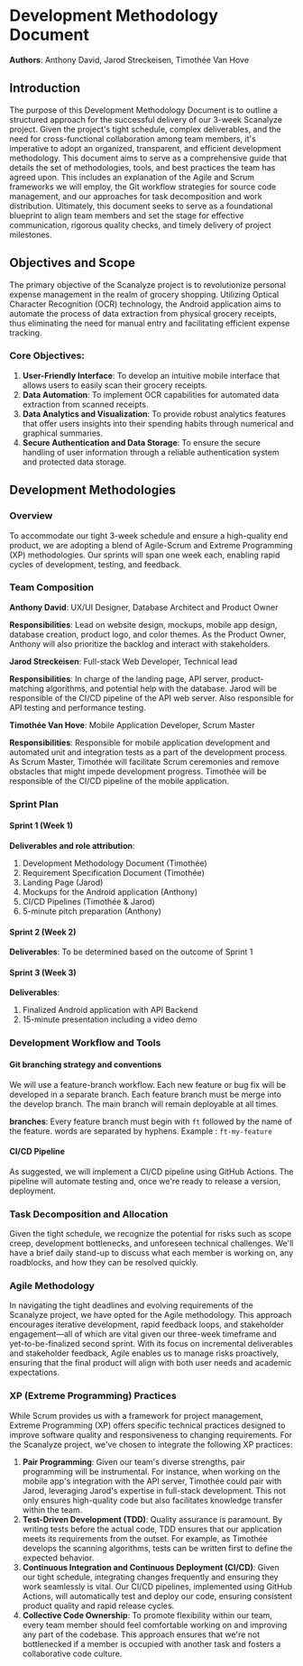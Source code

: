 # Development Methodology Document



**Authors**: Anthony David, Jarod Streckeisen, Timothée Van Hove



## Introduction

The purpose of this Development Methodology Document is to outline a structured approach for the successful delivery of our 3-week Scanalyze project. Given the project's tight schedule, complex deliverables, and the need for cross-functional collaboration among team members, it's imperative to adopt an organized, transparent, and efficient development methodology. This document aims to serve as a comprehensive guide that details the set of methodologies, tools, and best practices the team has agreed upon. This includes an explanation of the Agile and Scrum frameworks we will employ, the Git workflow strategies for source code management, and our approaches for task decomposition and work distribution. Ultimately, this document seeks to serve as a foundational blueprint to align team members and set the stage for effective communication, rigorous quality checks, and timely delivery of project milestones.



## Objectives and Scope

The primary objective of the Scanalyze project is to revolutionize personal expense management in the realm of grocery shopping. Utilizing Optical Character Recognition (OCR) technology, the Android application aims to automate the process of data extraction from physical grocery receipts, thus eliminating the need for manual entry and facilitating efficient expense tracking.

### Core Objectives:

1. **User-Friendly Interface**: To develop an intuitive mobile interface that allows users to easily scan their grocery receipts.
2. **Data Automation**: To implement OCR capabilities for automated data extraction from scanned receipts.
3. **Data Analytics and Visualization**: To provide robust analytics features that offer users insights into their spending habits through numerical and graphical summaries.
4. **Secure Authentication and Data Storage**: To ensure the secure handling of user information through a reliable authentication system and protected data storage.



## Development Methodologies

### Overview

To accommodate our tight 3-week schedule and ensure a high-quality end product, we are adopting a blend of Agile-Scrum and Extreme Programming  (XP) methodologies. Our sprints will span one week each, enabling rapid cycles of development, testing, and feedback.

### Team Composition

**Anthony David**: UX/UI Designer, Database Architect and Product Owner

**Responsibilities**: Lead on website design, mockups, mobile app design, database creation, product logo, and color themes. As the Product Owner, Anthony will also prioritize the backlog and interact with stakeholders.

**Jarod Streckeisen**: Full-stack Web Developer, Technical lead

**Responsibilities**: In charge of the landing page, API server, product-matching algorithms, and potential help with the database. Jarod will be responsible of the CI/CD pipeline of the API web server. Also responsible for API testing and performance testing.

**Timothée Van Hove**: Mobile Application Developer, Scrum Master

**Responsibilities**: Responsible for mobile application development and automated unit and integration tests as a part of the development process. As Scrum Master, Timothée will facilitate Scrum ceremonies and remove obstacles that might impede development progress. Timothée will be responsible of the CI/CD pipeline of the mobile application. 

### Sprint Plan

#### Sprint 1 (Week 1)

**Deliverables and role attribution**:

1. Development Methodology Document (Timothée)
2. Requirement Specification Document (Timothée)
3. Landing Page (Jarod)
4. Mockups for the Android application (Anthony)
5. CI/CD Pipelines (Timothée & Jarod)
6. 5-minute pitch preparation (Anthony)

#### Sprint 2 (Week 2)

**Deliverables**: To be determined based on the outcome of Sprint 1

#### Sprint 3 (Week 3)

**Deliverables**:

1. Finalized Android application with API Backend
2. 15-minute presentation including a video demo

### Development Workflow and Tools

#### Git branching strategy and conventions

We will use a feature-branch workflow. Each new feature or bug fix will be developed in a separate branch. Each feature branch must be merge into the develop branch. The main branch will remain deployable at all times.

**branches**: Every feature branch must begin with `ft` followed by the name of the feature. words are separated by hyphens. Example : `ft-my-feature`

#### CI/CD Pipeline

As suggested, we will implement a CI/CD pipeline using GitHub Actions. The pipeline will automate testing and, once we're ready to release a version, deployment.



### Task Decomposition and Allocation

Given the tight schedule, we recognize the potential for risks such as scope creep, development bottlenecks, and unforeseen technical challenges. We'll have a brief daily stand-up to discuss what each member is working on, any roadblocks, and how they can be resolved quickly.



### Agile Methodology

In navigating the tight deadlines and evolving requirements of the Scanalyze project, we have opted for the Agile methodology. This approach encourages iterative development, rapid feedback loops, and stakeholder engagement—all of which are vital given our three-week timeframe and yet-to-be-finalized second sprint. With its focus on incremental deliverables and stakeholder feedback, Agile enables us to manage risks proactively, ensuring that the final product will align with both user needs and academic expectations.



### XP (Extreme Programming) Practices

While Scrum provides us with a framework for project management, Extreme Programming (XP) offers specific technical practices designed to improve software quality and responsiveness to changing requirements. For the Scanalyze project, we've chosen to integrate the following XP practices:

1. **Pair Programming**: Given our team's diverse strengths, pair programming will be instrumental. For instance, when working on the mobile app's integration with the API server, Timothée could pair with Jarod, leveraging Jarod's expertise in full-stack development. This not only ensures high-quality code but also facilitates knowledge transfer within the team.
2. **Test-Driven Development (TDD)**: Quality assurance is paramount. By writing tests before the actual code, TDD ensures that our application meets its requirements from the outset. For example, as Timothée develops the scanning algorithms, tests can be written first to define the expected behavior. 
3. **Continuous Integration and Continuous Deployment (CI/CD)**: Given our tight schedule, integrating changes frequently and ensuring they work seamlessly is vital. Our CI/CD pipelines, implemented using GitHub Actions, will automatically test and deploy our code, ensuring consistent product quality and rapid release cycles.
4. **Collective Code Ownership**: To promote flexibility within our team, every team member should feel comfortable working on and improving any part of the codebase. This approach ensures that we're not bottlenecked if a member is occupied with another task and fosters a collaborative code culture.
